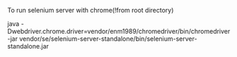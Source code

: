 To run selenium server with chrome(!from root directory)

java -Dwebdriver.chrome.driver=vendor/enm1989/chromedriver/bin/chromedriver -jar vendor/se/selenium-server-standalone/bin/selenium-server-standalone.jar